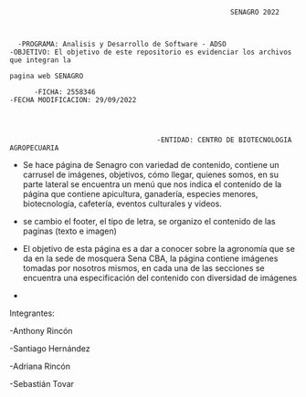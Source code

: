  
                                                          SENAGRO 2022

    
     
      -PROGRAMA: Analisis y Desarrollo de Software - ADSO                    -OBJETIVO: El objetivo de este repositorio es evidenciar los archivos que integran la 
                                                                                pagina web SENAGRO                                                                                
            
          -FICHA: 2558346                                                      -FECHA MODIFICACION: 29/09/2022
          
          
          
   
                                        -ENTIDAD: CENTRO DE BIOTECNOLOGIA AGROPECUARIA    
                                                   
         

- Se hace página de Senagro con variedad de contenido, contiene un carrusel de imágenes, objetivos,  cómo llegar, quienes somos, en su parte lateral se encuentra un menú que nos indica el contenido de la página que contiene apicultura, ganadería, especies menores, biotecnología, cafetería, eventos culturales y videos.


- se cambio el footer, el tipo de letra, se organizo el contenido de las paginas (texto e imagen) 


 
- El objetivo de esta página es a dar a conocer sobre la agronomía que se da en la sede de mosquera Sena CBA, la página contiene imágenes tomadas por nosotros mismos, en cada una de las secciones se encuentra una especificación del contenido con diversidad de imágenes 
- 


Integrantes:



-Anthony Rincón 

-Santiago Hernández

-Adriana Rincón

-Sebastián Tovar
